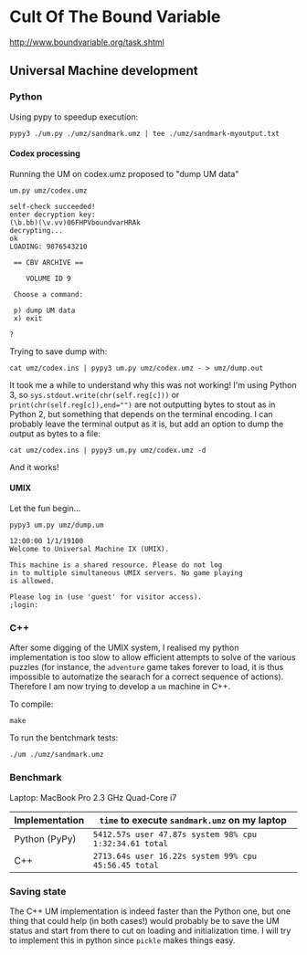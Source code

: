 # Cult Of The Bound Variable

http://www.boundvariable.org/task.shtml

## Universal Machine development

### Python

Using pypy to speedup execution:

```
pypy3 ./um.py ./umz/sandmark.umz | tee ./umz/sandmark-myoutput.txt
```

#### Codex processing

Running the UM on codex.umz proposed to "dump UM data"

```
um.py umz/codex.umz
```

```
self-check succeeded!
enter decryption key:
(\b.bb)(\v.vv)06FHPVboundvarHRAk
decrypting...
ok
LOADING: 9876543210

 == CBV ARCHIVE ==
 
    VOLUME ID 9

 Choose a command:

 p) dump UM data
 x) exit

?
```

Trying to save dump with:

```
cat umz/codex.ins | pypy3 um.py umz/codex.umz - > umz/dump.out
```

It took me a while to understand why this was not working! I'm using Python 3, so `sys.stdout.write(chr(self.reg[c]))` or `print(chr(self.reg[c]),end="")` are not outputting bytes to stout as in Python 2, but something that depends on the terminal encoding. I can probably leave the terminal output as it is, but add an option to dump the output as bytes to a file:

```
cat umz/codex.ins | pypy3 um.py umz/codex.umz -d
```

And it works!

#### UMIX

Let the fun begin...

```
pypy3 um.py umz/dump.um
```

```
12:00:00 1/1/19100
Welcome to Universal Machine IX (UMIX).

This machine is a shared resource. Please do not log
in to multiple simultaneous UMIX servers. No game playing
is allowed.

Please log in (use 'guest' for visitor access).
;login:
```

### C++

After some digging of the UMIX system, I realised my python implementation is too slow to allow efficient attempts to solve of the various puzzles (for instance, the `adventure` game takes forever to load, it is thus impossible to automatize the searach for a correct sequence of actions). Therefore I am now trying to develop a `um` machine in C++. 

To compile:

```
make
```

To run the bentchmark tests:

```
./um ./umz/sandmark.umz
```

### Benchmark

Laptop: MacBook Pro 2.3 GHz Quad-Core i7

| Implementation | `time` to execute `sandmark.umz` on my laptop          |
|----------------|--------------------------------------------------------|
| Python (PyPy)  | `5412.57s user 47.87s system 98% cpu 1:32:34.61 total` |
| C++            | `2713.64s user 16.22s system 99% cpu 45:56.45 total`   |


### Saving state

The C++ UM implementation is indeed faster than the Python one, but one thing that could help (in both cases!) would probably be to save the UM status and start from there to cut on loading and initialization time. I will try to implement this in python since `pickle` makes things easy.
